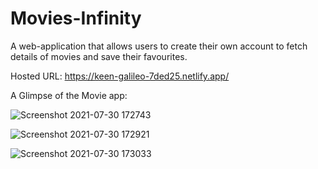 # Movies-Infinity

A web-application that allows users to create their own account to fetch details of movies and save their favourites.

Hosted URL:
https://keen-galileo-7ded25.netlify.app/

A Glimpse of the Movie app:

![Screenshot 2021-07-30 172743](https://user-images.githubusercontent.com/82102342/127650196-99d20bd2-83d7-48ab-a206-9ad2171c5c6e.jpg)

![Screenshot 2021-07-30 172921](https://user-images.githubusercontent.com/82102342/127650483-f2e72278-7935-4785-ab71-691bb7023365.jpg)

![Screenshot 2021-07-30 173033](https://user-images.githubusercontent.com/82102342/127650490-da20551b-f36b-4904-8730-ee13aeb9ea3e.jpg)


